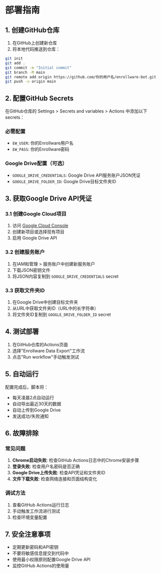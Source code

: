 # 部署指南

## 1. 创建GitHub仓库

1. 在GitHub上创建新仓库
2. 将本地代码推送到仓库：
```bash
git init
git add .
git commit -m "Initial commit"
git branch -M main
git remote add origin https://github.com/你的用户名/enrollware-bot.git
git push -u origin main
```

## 2. 配置GitHub Secrets

在GitHub仓库的 Settings > Secrets and variables > Actions 中添加以下secrets：

### 必需配置
- `EW_USER`: 你的Enrollware用户名
- `EW_PASS`: 你的Enrollware密码

### Google Drive配置（可选）
- `GOOGLE_DRIVE_CREDENTIALS`: Google Drive API服务账户JSON凭证
- `GOOGLE_DRIVE_FOLDER_ID`: Google Drive目标文件夹ID

## 3. 获取Google Drive API凭证

### 3.1 创建Google Cloud项目
1. 访问 [Google Cloud Console](https://console.cloud.google.com/)
2. 创建新项目或选择现有项目
3. 启用 Google Drive API

### 3.2 创建服务账户
1. 在IAM和管理 > 服务账户中创建新服务账户
2. 下载JSON密钥文件
3. 将JSON内容复制到 `GOOGLE_DRIVE_CREDENTIALS` secret

### 3.3 获取文件夹ID
1. 在Google Drive中创建目标文件夹
2. 从URL中获取文件夹ID（URL中的长字符串）
3. 将文件夹ID复制到 `GOOGLE_DRIVE_FOLDER_ID` secret

## 4. 测试部署

1. 在GitHub仓库的Actions页面
2. 选择"Enrollware Data Export"工作流
3. 点击"Run workflow"手动触发测试

## 5. 自动运行

配置完成后，脚本将：
- 每天凌晨2点自动运行
- 自动导出最近30天的数据
- 自动上传到Google Drive
- 发送成功/失败通知

## 6. 故障排除

### 常见问题
1. **Chrome启动失败**: 检查GitHub Actions日志中的Chrome安装步骤
2. **登录失败**: 检查用户名密码是否正确
3. **Google Drive上传失败**: 检查API凭证和文件夹ID
4. **文件下载失败**: 检查网络连接和页面结构变化

### 调试方法
1. 查看GitHub Actions运行日志
2. 手动触发工作流进行测试
3. 检查环境变量配置

## 7. 安全注意事项

- 定期更新密码和API密钥
- 不要将敏感信息提交到代码中
- 使用最小权限原则配置Google Drive API
- 监控GitHub Actions的使用量 